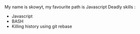 My name is skowyt, my favourite path is Javascript 
Deadly skills :
* Javascript 
* BASH
* Killing history using git rebase

